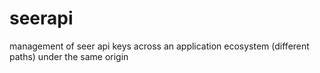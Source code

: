 # seerapi
management of seer api keys across an application ecosystem (different paths) under the same origin
